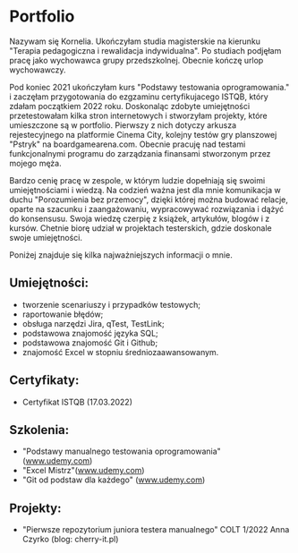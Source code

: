 # Portfolio
Nazywam się Kornelia. Ukończyłam studia magisterskie na kierunku "Terapia pedagogiczna i rewalidacja indywidualna". Po studiach podjęłam pracę jako wychowawca grupy przedszkolnej. Obecnie kończę urlop wychowawczy. 

Pod koniec 2021 ukończyłam kurs "Podstawy testowania oprogramowania." i zaczęłam przygotowania do ezgzaminu certyfikujacego ISTQB, który zdałam początkiem 2022 roku. Doskonaląc zdobyte umiejętności przetestowałam kilka stron internetowych i stworzyłam projekty, które umieszczone są w portfolio. Pierwszy z nich dotyczy arkusza rejestecyjnego na platformie Cinema City, kolejny testów gry planszowej "Pstryk" na boardgamearena.com. Obecnie pracuję nad testami funkcjonalnymi programu do zarządzania finansami stworzonym przez mojego męża.

Bardzo cenię pracę w zespole, w którym ludzie dopełniają się swoimi umiejętnościami i wiedzą. Na codzień ważna jest dla mnie komunikacja w duchu "Porozumienia bez przemocy", dzięki której można budować relacje, oparte na szacunku i zaangażowaniu, wypracowywać rozwiązania i dążyć do konsensusu. Swoja wiedzę czerpię z książek, artykułów, blogów i z kursów. Chetnie biorę udział w projektach testerskich, gdzie doskonale swoje umiejętności. 


Poniżej znajduje się kilka najważniejszych informacji o mnie. 

## Umiejętności: 

- tworzenie scenariuszy i przypadków testowych;
- raportowanie błędów;
- obsługa narzędzi Jira, qTest, TestLink;
- podstawowa znajomość języka SQL;
- podstawowa znajomość Git i Github;
- znajomość Excel w stopniu średniozaawansowanym.

 ## Certyfikaty: 
- Certyfikat ISTQB (17.03.2022) 

## Szkolenia: 
- "Podstawy manualnego testowania oprogramowania" (www.udemy.com)
- "Excel Mistrz"(www.udemy.com)
- "Git od podstaw dla każdego" (www.udemy.com)

## Projekty: 
- "Pierwsze repozytorium juniora testera manualnego" COLT 1/2022 Anna Czyrko (blog: cherry-it.pl)
